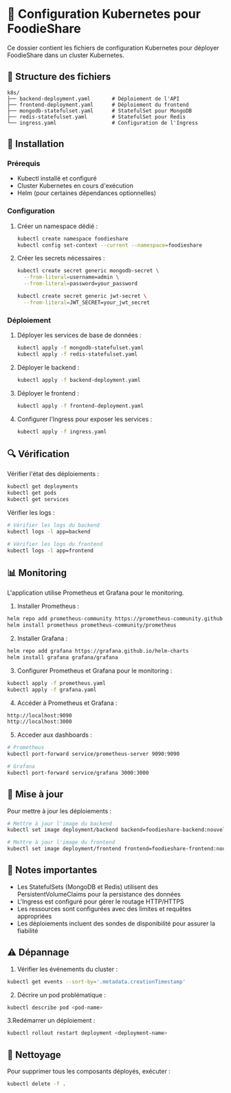 # 🚢 Configuration Kubernetes pour FoodieShare

Ce dossier contient les fichiers de configuration Kubernetes pour déployer FoodieShare dans un cluster Kubernetes.

## 📁 Structure des fichiers
```
k8s/
├── backend-deployment.yaml       # Déploiement de l'API
├── frontend-deployment.yaml      # Déploiement du frontend
├── mongodb-statefulset.yaml      # StatefulSet pour MongoDB
├── redis-statefulset.yaml        # StatefulSet pour Redis
└── ingress.yaml                  # Configuration de l'Ingress
```

## 🚀 Installation

### Prérequis

- Kubectl installé et configuré
- Cluster Kubernetes en cours d'exécution
- Helm (pour certaines dépendances optionnelles)

### Configuration

1. Créer un namespace dédié :
    ```bash
    kubectl create namespace foodieshare
    kubectl config set-context --current --namespace=foodieshare
    ```

2. Créer les secrets nécessaires :
    ```bash
    kubectl create secret generic mongodb-secret \
      --from-literal=username=admin \
      --from-literal=password=your_password

    kubectl create secret generic jwt-secret \
      --from-literal=JWT_SECRET=your_jwt_secret
    ```

### Déploiement

1. Déployer les services de base de données :
    ```bash
    kubectl apply -f mongodb-statefulset.yaml
    kubectl apply -f redis-statefulset.yaml
    ```

2. Déployer le backend :
    ```bash
    kubectl apply -f backend-deployment.yaml
    ```

3. Déployer le frontend :
    ```bash
    kubectl apply -f frontend-deployment.yaml
    ```

4. Configurer l'Ingress pour exposer les services :
    ```bash
    kubectl apply -f ingress.yaml
    ```

## 🔍 Vérification
Vérifier l'état des déploiements :
```bash
kubectl get deployments
kubectl get pods
kubectl get services
```
Vérifier les logs :
```bash
# Vérifier les logs du backend
kubectl logs -l app=backend

# Vérifier les logs du frontend
kubectl logs -l app=frontend
```

## 📊 Monitoring
L'application utilise Prometheus et Grafana pour le monitoring.

1. Installer Prometheus :
```bash
helm repo add prometheus-community https://prometheus-community.github.io/helm-charts
helm install prometheus prometheus-community/prometheus
```

2. Installer Grafana :
```bash
helm repo add grafana https://grafana.github.io/helm-charts
helm install grafana grafana/grafana
``` 
3. Configurer Prometheus et Grafana pour le monitoring :
```bash
kubectl apply -f prometheus.yaml
kubectl apply -f grafana.yaml
```
4. Accéder à Prometheus et Grafana :
```bash
http://localhost:9090
http://localhost:3000
```
5. Acceder aux dashboards :
```bash
# Prometheus
kubectl port-forward service/prometheus-server 9090:9090

# Grafana
kubectl port-forward service/grafana 3000:3000
```
## 🔄 Mise à jour
Pour mettre à jour les déploiements :
```bash
# Mettre à jour l'image du backend
kubectl set image deployment/backend backend=foodieshare-backend:nouvelle_version

# Mettre à jour l'image du frontend
kubectl set image deployment/frontend frontend=foodieshare-frontend:nouvelle_version
```

## 📝 Notes importantes

- Les StatefulSets (MongoDB et Redis) utilisent des PersistentVolumeClaims pour la persistance des données
- L'Ingress est configuré pour gérer le routage HTTP/HTTPS
- Les ressources sont configurées avec des limites et requêtes appropriées
- Les déploiements incluent des sondes de disponibilité pour assurer la fiabilité

## ⚠️ Dépannage
1. Vérifier les événements du cluster :
```bash
kubectl get events --sort-by='.metadata.creationTimestamp'
```
2. Décrire un pod problématique :
```bash
kubectl describe pod <pod-name>
```
3.Redémarrer un déploiement :
```bash
kubectl rollout restart deployment <deployment-name>
```


## 🧹 Nettoyage

Pour supprimer tous les composants déployés, exécuter :
```bash
kubectl delete -f .
```


